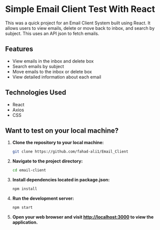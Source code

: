 # Simple Email Client Test With React

This was a quick project for an Email Client System built using React. It allows users to view emails, delete or move back to inbox, and search by subject. This uses an API json to fetch emails.

## Features

- View emails in the inbox and delete box
- Search emails by subject
- Move emails to the inbox or delete box
- View detailed information about each email

## Technologies Used

- React
- Axios
- CSS


## Want to test on your local machine?

1. **Clone the repository to your local machine:**

   ```bash
   git clone https://github.com/fahad-ali1/Email_Client
   ```

2. **Navigate to the project directory:**

   ```bash
   cd email-client
   ```

3. **Install dependencies located in package.json:**

   ```bash
   npm install
   ```

4. **Run the development server:**

   ```bash
   npm start
   ```

5. **Open your web browser and visit [http://localhost:3000](http://localhost:3000) to view the application.**
